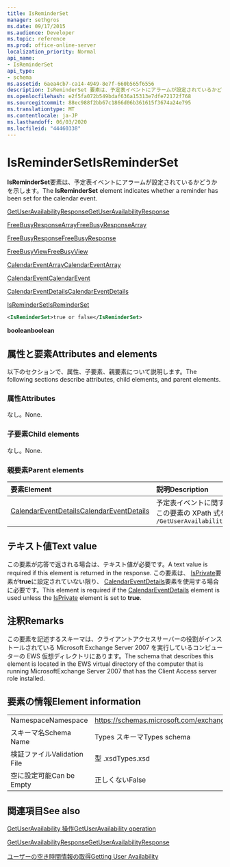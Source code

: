 ```yaml
---
title: IsReminderSet
manager: sethgros
ms.date: 09/17/2015
ms.audience: Developer
ms.topic: reference
ms.prod: office-online-server
localization_priority: Normal
api_name:
- IsReminderSet
api_type:
- schema
ms.assetid: 6aea4cb7-ca14-4949-8e7f-660b565f6556
description: IsReminderSet 要素は、予定表イベントにアラームが設定されているかどうかを示します。
ms.openlocfilehash: e2f5fa072b549bdaf636a15313e7dfe72172f768
ms.sourcegitcommit: 88ec988f2bb67c1866d06b361615f3674a24e795
ms.translationtype: MT
ms.contentlocale: ja-JP
ms.lasthandoff: 06/03/2020
ms.locfileid: "44460338"
---
```

# <a name="isreminderset"></a><span data-ttu-id="e33b8-103">IsReminderSet</span><span class="sxs-lookup"><span data-stu-id="e33b8-103">IsReminderSet</span></span>

<span data-ttu-id="e33b8-104">**IsReminderSet**要素は、予定表イベントにアラームが設定されているかどうかを示します。</span><span class="sxs-lookup"><span data-stu-id="e33b8-104">The **IsReminderSet** element indicates whether a reminder has been set for the calendar event.</span></span> 
  
[<span data-ttu-id="e33b8-105">GetUserAvailabilityResponse</span><span class="sxs-lookup"><span data-stu-id="e33b8-105">GetUserAvailabilityResponse</span></span>](getuseravailabilityresponse.md)
  
[<span data-ttu-id="e33b8-106">FreeBusyResponseArray</span><span class="sxs-lookup"><span data-stu-id="e33b8-106">FreeBusyResponseArray</span></span>](freebusyresponsearray.md)
  
[<span data-ttu-id="e33b8-107">FreeBusyResponse</span><span class="sxs-lookup"><span data-stu-id="e33b8-107">FreeBusyResponse</span></span>](freebusyresponse.md)
  
[<span data-ttu-id="e33b8-108">FreeBusyView</span><span class="sxs-lookup"><span data-stu-id="e33b8-108">FreeBusyView</span></span>](freebusyview.md)
  
[<span data-ttu-id="e33b8-109">CalendarEventArray</span><span class="sxs-lookup"><span data-stu-id="e33b8-109">CalendarEventArray</span></span>](calendareventarray.md)
  
[<span data-ttu-id="e33b8-110">CalendarEvent</span><span class="sxs-lookup"><span data-stu-id="e33b8-110">CalendarEvent</span></span>](calendarevent.md)
  
[<span data-ttu-id="e33b8-111">CalendarEventDetails</span><span class="sxs-lookup"><span data-stu-id="e33b8-111">CalendarEventDetails</span></span>](calendareventdetails.md)
  
[<span data-ttu-id="e33b8-112">IsReminderSet</span><span class="sxs-lookup"><span data-stu-id="e33b8-112">IsReminderSet</span></span>](isreminderset.md)
  
```xml
<IsReminderSet>true or false</IsReminderSet>
```

 <span data-ttu-id="e33b8-113">**boolean**</span><span class="sxs-lookup"><span data-stu-id="e33b8-113">**boolean**</span></span>
## <a name="attributes-and-elements"></a><span data-ttu-id="e33b8-114">属性と要素</span><span class="sxs-lookup"><span data-stu-id="e33b8-114">Attributes and elements</span></span>

<span data-ttu-id="e33b8-115">以下のセクションで、属性、子要素、親要素について説明します。</span><span class="sxs-lookup"><span data-stu-id="e33b8-115">The following sections describe attributes, child elements, and parent elements.</span></span>
  
### <a name="attributes"></a><span data-ttu-id="e33b8-116">属性</span><span class="sxs-lookup"><span data-stu-id="e33b8-116">Attributes</span></span>

<span data-ttu-id="e33b8-117">なし。</span><span class="sxs-lookup"><span data-stu-id="e33b8-117">None.</span></span>
  
### <a name="child-elements"></a><span data-ttu-id="e33b8-118">子要素</span><span class="sxs-lookup"><span data-stu-id="e33b8-118">Child elements</span></span>

<span data-ttu-id="e33b8-119">なし。</span><span class="sxs-lookup"><span data-stu-id="e33b8-119">None.</span></span>
  
### <a name="parent-elements"></a><span data-ttu-id="e33b8-120">親要素</span><span class="sxs-lookup"><span data-stu-id="e33b8-120">Parent elements</span></span>

|<span data-ttu-id="e33b8-121">**要素**</span><span class="sxs-lookup"><span data-stu-id="e33b8-121">**Element**</span></span>|<span data-ttu-id="e33b8-122">**説明**</span><span class="sxs-lookup"><span data-stu-id="e33b8-122">**Description**</span></span>|
|:-----|:-----|
|[<span data-ttu-id="e33b8-123">CalendarEventDetails</span><span class="sxs-lookup"><span data-stu-id="e33b8-123">CalendarEventDetails</span></span>](calendareventdetails.md) <br/> |<span data-ttu-id="e33b8-124">予定表イベントに関する追加情報を提供します。</span><span class="sxs-lookup"><span data-stu-id="e33b8-124">Provides additional information about a calendar event.</span></span>  <br/> <span data-ttu-id="e33b8-125">この要素の XPath 式を次に示します。</span><span class="sxs-lookup"><span data-stu-id="e33b8-125">The following is the XPath expression to this element:</span></span>  <br/>  `/GetUserAvailabilityResponse/FreeBusyResponseArray/FreeBusyResponse/FreeBusyView/CalendarEventArray/CalendarEvent[i]/CalendarEventDetails` <br/> |
   
## <a name="text-value"></a><span data-ttu-id="e33b8-126">テキスト値</span><span class="sxs-lookup"><span data-stu-id="e33b8-126">Text value</span></span>

<span data-ttu-id="e33b8-127">この要素が応答で返される場合は、テキスト値が必要です。</span><span class="sxs-lookup"><span data-stu-id="e33b8-127">A text value is required if this element is returned in the response.</span></span> <span data-ttu-id="e33b8-128">この要素は、 [IsPrivate](isprivate.md)要素が**true**に設定されていない限り、 [CalendarEventDetails](calendareventdetails.md)要素を使用する場合に必要です。</span><span class="sxs-lookup"><span data-stu-id="e33b8-128">This element is required if the [CalendarEventDetails](calendareventdetails.md) element is used unless the [IsPrivate](isprivate.md) element is set to **true**.</span></span>
  
## <a name="remarks"></a><span data-ttu-id="e33b8-129">注釈</span><span class="sxs-lookup"><span data-stu-id="e33b8-129">Remarks</span></span>

<span data-ttu-id="e33b8-130">この要素を記述するスキーマは、クライアントアクセスサーバーの役割がインストールされている Microsoft Exchange Server 2007 を実行しているコンピューターの EWS 仮想ディレクトリにあります。</span><span class="sxs-lookup"><span data-stu-id="e33b8-130">The schema that describes this element is located in the EWS virtual directory of the computer that is running MicrosoftExchange Server 2007 that has the Client Access server role installed.</span></span>
  
## <a name="element-information"></a><span data-ttu-id="e33b8-131">要素の情報</span><span class="sxs-lookup"><span data-stu-id="e33b8-131">Element information</span></span>

|||
|:-----|:-----|
|<span data-ttu-id="e33b8-132">Namespace</span><span class="sxs-lookup"><span data-stu-id="e33b8-132">Namespace</span></span>  <br/> |https://schemas.microsoft.com/exchange/services/2006/types  <br/> |
|<span data-ttu-id="e33b8-133">スキーマ名</span><span class="sxs-lookup"><span data-stu-id="e33b8-133">Schema Name</span></span>  <br/> |<span data-ttu-id="e33b8-134">Types スキーマ</span><span class="sxs-lookup"><span data-stu-id="e33b8-134">Types schema</span></span>  <br/> |
|<span data-ttu-id="e33b8-135">検証ファイル</span><span class="sxs-lookup"><span data-stu-id="e33b8-135">Validation File</span></span>  <br/> |<span data-ttu-id="e33b8-136">型 .xsd</span><span class="sxs-lookup"><span data-stu-id="e33b8-136">Types.xsd</span></span>  <br/> |
|<span data-ttu-id="e33b8-137">空に設定可能</span><span class="sxs-lookup"><span data-stu-id="e33b8-137">Can be Empty</span></span>  <br/> |<span data-ttu-id="e33b8-138">正しくない</span><span class="sxs-lookup"><span data-stu-id="e33b8-138">False</span></span>  <br/> |
   
## <a name="see-also"></a><span data-ttu-id="e33b8-139">関連項目</span><span class="sxs-lookup"><span data-stu-id="e33b8-139">See also</span></span>



[<span data-ttu-id="e33b8-140">GetUserAvailability 操作</span><span class="sxs-lookup"><span data-stu-id="e33b8-140">GetUserAvailability operation</span></span>](getuseravailability-operation.md)
  
[<span data-ttu-id="e33b8-141">GetUserAvailabilityResponse</span><span class="sxs-lookup"><span data-stu-id="e33b8-141">GetUserAvailabilityResponse</span></span>](getuseravailabilityresponse.md)


[<span data-ttu-id="e33b8-142">ユーザーの空き時間情報の取得</span><span class="sxs-lookup"><span data-stu-id="e33b8-142">Getting User Availability</span></span>](https://msdn.microsoft.com/library/d4133fcb-9b0f-4e6b-aadf-a389da83516a%28Office.15%29.aspx)

